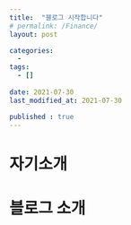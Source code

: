 ```yaml
---
title:  "블로그 시작합니다"
# permalink: /Finance/
layout: post

categories:
  - 
tags:
  - []
 
date: 2021-07-30
last_modified_at: 2021-07-30

published : true
---
```


# 자기소개

# 블로그 소개
